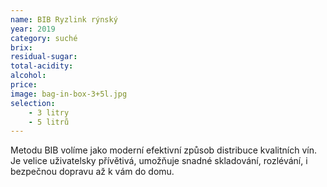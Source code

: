 ```yaml
---
name: BIB Ryzlink rýnský 
year: 2019 
category: suché
brix: 
residual-sugar: 
total-acidity: 
alcohol: 
price:  
image: bag-in-box-3+5l.jpg 
selection:
    - 3 litry
    - 5 litrů
---
```


Metodu BIB volíme jako moderní efektivní způsob distribuce kvalitních vín. Je velice uživatelsky přívětivá, umožňuje snadné skladování, rozlévání, i bezpečnou dopravu až k vám do domu. 